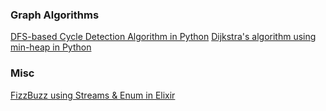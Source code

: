 

### Graph Algorithms
[DFS-based Cycle Detection Algorithm in Python](graph_algorithms/dfs_cycle_detection.py)
[Dijkstra's algorithm using min-heap in Python](graph_algorithms/dijkstra.py)


### Misc
[FizzBuzz using Streams & Enum in Elixir](misc/fizz_buzz.exs)

